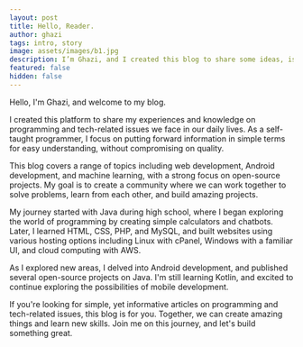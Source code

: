 ```yaml
---
layout: post
title: Hello, Reader.
author: ghazi
tags: intro, story
image: assets/images/b1.jpg
description: I’m Ghazi, and I created this blog to share some ideas, issues and solve problems related to programming.
featured: false
hidden: false
---
```


Hello, I'm Ghazi, and welcome to my blog.

I created this platform to share my experiences and knowledge on programming and tech-related issues we face in our daily lives. As a self-taught programmer, I focus on putting forward information in simple terms for easy understanding, without compromising on quality.

This blog covers a range of topics including web development, Android development, and machine learning, with a strong focus on open-source projects. My goal is to create a community where we can work together to solve problems, learn from each other, and build amazing projects.

My journey started with Java during high school, where I began exploring the world of programming by creating simple calculators and chatbots. Later, I learned HTML, CSS, PHP, and MySQL, and built websites using various hosting options including Linux with cPanel, Windows with a familiar UI, and cloud computing with AWS.

As I explored new areas, I delved into Android development, and published several open-source projects on Java. I'm still learning Kotlin, and excited to continue exploring the possibilities of mobile development.

If you're looking for simple, yet informative articles on programming and tech-related issues, this blog is for you. Together, we can create amazing things and learn new skills. Join me on this journey, and let's build something great.
